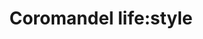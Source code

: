 ---
title: "Coromandel life:style"
url: /whitianga/coromandel-life-style/
shop: Haushaltsartikel
---